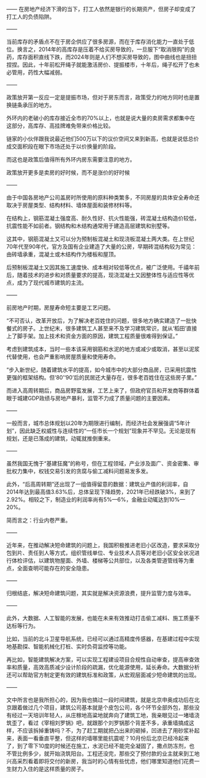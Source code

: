 ——
在房地产经济下滑的当下，打工人依然是银行的长期资产，但房子却变成了打工人的负债陷阱。

——

当前库存的矛盾点不在于房企供应了很多房源，而在于库存消化能力一直处于低位。换言之，2014年的高库存是压着不给买房导致的，一旦服下“取消限购”的良药，库存面积直线下跌，而2024年则是人们不想买房导致的，图中曲线也是扭扭捏捏。因此，十年前松开绳子就能激活房价、提振楼市，十年后，绳子松开了也未必管用，药性大幅减弱。

——

政策放开第一反应一定是提振市场，但对于房东而言，政策受力的地方同时也是置换链条承压的地方。

外环内的老破小的库存接近全市的70%以上，也就是说大量的卖房需求都集中在这部分，高库存、高挂牌难免带来价格比较。

链家的小伙伴跟我说最近他们500万以下的议价空间又来到新高，也就是说低总价成交面积段在眼下市场还处于以价换量的阶段。

而这也是政策后值得所有外环内房东需要注意的地方。

政策放开更多是卖房的好时候，而不是涨价的好时候

——

由于中国各房地产公司盖房时所使用的原料种类繁多，不同房屋的具体安全寿命还取决于房屋类型、结构材料、墙体屋面和装修材料等。

在结构上，钢筋混凝土强度高、耐久性好、抗火性能强，砖混凝土结构造价较低，抗震性能不如前者。钢结构和木结构通常用于建造高层建筑和别墅等。

这其中，钢筋混凝土又可以分为预制板混凝土和现浇板混凝土两大类。在上世纪70年代至90年代，官方及国有企业建造了大量的公房，早期砖混结构较为常见：由砖墙承重，混凝土或木结构作为楼板和屋顶。

后预制板混凝土又因其施工速度快、成本相对较低等优点，被广泛使用。千禧年前后，随着技术的进步和对质量要求的提高，现浇混凝土又因整体性与适应性等优点，成为了现代城市建筑的主流。

——

前房地产时期，房屋寿命短主要是工艺问题。

“不可否认，改革开放后，为了解决老百姓住的问题，很多地方确实建造了一批快餐式的房子。上世纪末，很多建筑工人甚至来不及学习建筑常识，就从‘稻田’直接上了脚手架。加上技术和资金方面的原因，建筑工程质量很难得到保证。”

考虑到建筑成本，当时一些本该采用钢筋和水泥的地方或减少或取消，甚至以泥浆代替使用，也会严重影响房屋质量和使用寿命。

“步入新世纪，随着建筑水平的提高，如今城市中的大部分商品房，已采用抗震性更强的框架结构。但‘80’‘90’后的民居还大量存在，很多老百姓住在这些房子里。”

而进入高周转期后，商品房野蛮发展，工艺上来了，但政府官员和开发商等群体着眼于城建GDP政绩与房地产暴利，监管不力成了质量问题的主要因素。

——

一般而言，城市总体规划以20年为期限进行编制，而经济社会发展强调“5年计划”，因此缺乏权威性与连续性的“一任市长一个规划”现象并不罕见。无论是现有规划，还是已落成的建筑，动辄就推倒重来。

——

虽然我国无愧于“基建狂魔”的称号，但在工程领域，产业涉及面广、资金密集、审批权力集中，权钱交易引发的贪腐与偷工减料问题易发多发。

此外，“后高周转期”还出现了一组值得留意的数据：建筑业产值的利润率，自2014年达到最高值3.63%后，总体呈现下降趋势，2021年已经跌破3%，来到了2.92%。相较之下，制造业的利润率尚有5%—6%，金融业动辄达到10%—20%。

简而言之：行业内卷严重。

——

近年来，在推动解决短命建筑的问题上，我国积极推进老旧小区改造，要求采取分包到片、责任到人等方式，组织管线单位、专业技术人员等对老旧小区安全状况进行体检评估，以建筑物屋面、外墙、楼梯等公共部位，以及各类管道管线等为重点，全面查明可能存在的安全隐患。

——

归根结底，解决短命建筑问题，其实就是解决资源浪费，提升监管力度与效率。

——

此外，大数据、人工智能的发展，也能在未来有效推动打击偷工减料、施工质量不达标等行为。

比如，当前的北斗卫星导航系统，已经可以通过高精度传感器，在基建过程中实现地基勘探、智能机械化打桩、实时负荷监控等功能。

再比如，智能建筑解决方案，可以实现工程建设项目合规性自动审查，提高审查效率和质量，高效高质减少设计阶段的疏漏，优化能源使用，延长寿命。大数据分析还可以帮助官方制定更有效的建筑标准和政策，从宏观层面减少短命建筑的出现。

——

文中所言也是我所担心的，因为我也搞过一段时间建筑，就是北京申奥成功后在北京跟着做过几个项目，建筑公司基本就是个皮包公司，各个环节全部外包，那些没有经过一天培训年轻人，从庄稼地高粱地就奔向了建筑工地，我亲眼见过一堵墙浇筑歪了，看过《宰相刘罗锅》吧，就跟那个刘罗锅那个背差不多，承重墙搞成这样，不应该拆掉重铸吗？不，为了赶工期就把凸出来的砸掉，凹进去了用砂浆补起来，表面一看垂直平整，但这样的墙哪里能抗震呢？10月份后北京已经冷起来了，到了零下10度的时候还在施工，水泥已经不能完全凝固了，撒点防冻剂，也不管比例多少，就开始浇筑阳台。工程还没完，那些交了预付款的业主就来到工地兴高采烈看着即将交付的新房，我当时的心情有些忧虑，他们哪里知道他们花费一生财力入住的是这样质量的房子。